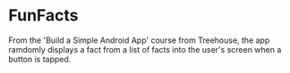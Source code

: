# FunFacts
From the 'Build a Simple Android App' course from Treehouse, the app ramdomly displays a fact from a list of facts into the user's screen when a button is tapped.
